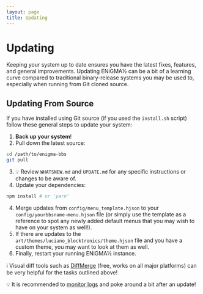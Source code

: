 ```yaml
---
layout: page
title: Updating
---
```

# Updating
Keeping your system up to date ensures you have the latest fixes, features, and general improvements. Updating ENiGMA½ can be a bit of a learning curve compared to traditional binary-release systems you may be used to, especially when running from Git cloned source.

## Updating From Source
If you have installed using Git source (if you used the `install.sh` script) follow these general steps to update your system:

1. **Back up your system**!
2. Pull down the latest source:
```bash
cd /path/to/enigma-bbs
git pull
```
3. :bulb: Review `WHATSNEW.md` and `UPDATE.md` for any specific instructions or changes to be aware of.
4. Update your dependencies:
```bash
npm install # or 'yarn'
```
4. Merge updates from `config/menu_template.hjson` to your `config/yourbbsname-menu.hjson` file (or simply use the template as a reference to spot any newly added default menus that you may wish to have on your system as well!).
5. If there are updates to the `art/themes/luciano_blocktronics/theme.hjson` file and you have a custom theme, you may want to look at them as well.
6. Finally, restart your running ENiGMA½ instance.

:information_source: Visual diff tools such as [DiffMerge](https://www.sourcegear.com/diffmerge/downloads.php) (free, works on all major platforms) can be very helpful for the tasks outlined above!

:bulb: It is recommended to [monitor logs](/docs/troubleshooting/monitoring-logs.md) and poke around a bit after an update!



